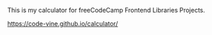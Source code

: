 This is my calculator for freeCodeCamp Frontend Libraries Projects.

https://code-vine.github.io/calculator/
